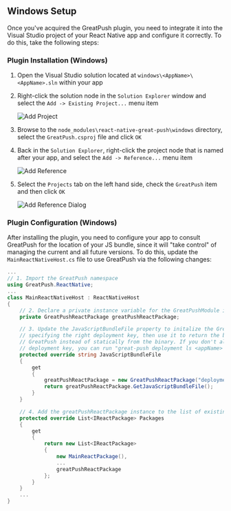 ## Windows Setup

Once you've acquired the GreatPush plugin, you need to integrate it into the Visual Studio project of your React Native app and configure it correctly. To do this, take the following steps:

### Plugin Installation (Windows)

1. Open the Visual Studio solution located at `windows\<AppName>\<AppName>.sln` within your app

2. Right-click the solution node in the `Solution Explorer` window and select the `Add -> Existing Project...` menu item

   ![Add Project](https://cloud.githubusercontent.com/assets/116461/14467164/ddf6312e-008e-11e6-8a10-44a8b44b5dfc.PNG)

3. Browse to the `node_modules\react-native-great-push\windows` directory, select the `GreatPush.csproj` file and click `OK`

4. Back in the `Solution Explorer`, right-click the project node that is named after your app, and select the `Add -> Reference...` menu item

   ![Add Reference](https://cloud.githubusercontent.com/assets/116461/14467154/d833bc98-008e-11e6-8e95-09864b1f05ef.PNG)

5. Select the `Projects` tab on the left hand side, check the `GreatPush` item and then click `OK`

   ![Add Reference Dialog](https://cloud.githubusercontent.com/assets/116461/14467147/cb805b6e-008e-11e6-964f-f856c59b65af.PNG)

### Plugin Configuration (Windows)

After installing the plugin, you need to configure your app to consult GreatPush for the location of your JS bundle, since it will "take control" of managing the current and all future versions. To do this, update the `MainReactNativeHost.cs` file to use GreatPush via the following changes:

```c#
...
// 1. Import the GreatPush namespace
using GreatPush.ReactNative;
...
class MainReactNativeHost : ReactNativeHost
{
    // 2. Declare a private instance variable for the GreatPushModule instance.
    private GreatPushReactPackage greatPushReactPackage;

    // 3. Update the JavaScriptBundleFile property to initalize the GreatPush runtime,
    // specifying the right deployment key, then use it to return the bundle URL from
    // GreatPush instead of statically from the binary. If you don't already have your
    // deployment key, you can run "great-push deployment ls <appName> -k" to retrieve it.
    protected override string JavaScriptBundleFile
    {
        get
        {
            greatPushReactPackage = new GreatPushReactPackage("deployment-key-here", this);
            return greatPushReactPackage.GetJavaScriptBundleFile();
        }
    }

    // 4. Add the greatPushReactPackage instance to the list of existing packages.
    protected override List<IReactPackage> Packages
    {
        get
        {
            return new List<IReactPackage>
            {
                new MainReactPackage(),
                ...
                greatPushReactPackage
            };
        }
    }
    ...
}
```
